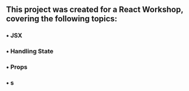 ## This project was created for a React Workshop, covering the following topics: 
### • JSX
### • Handling State 
### • Props
### • s
